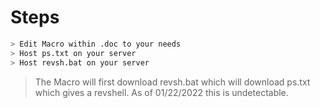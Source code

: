 # Steps

```bash
> Edit Macro within .doc to your needs
> Host ps.txt on your server
> Host revsh.bat on your server
```

> The Macro will first download revsh.bat which will download ps.txt which gives a revshell. As of 01/22/2022 this is undetectable. 
